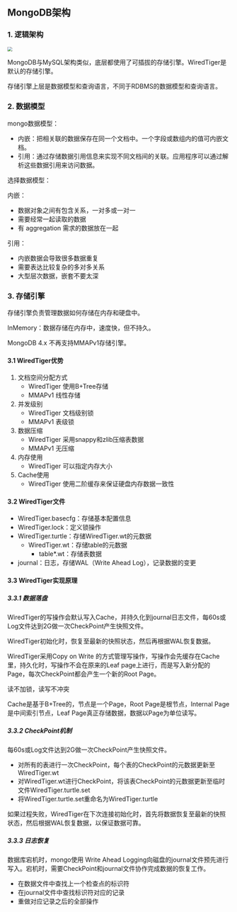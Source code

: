 ## MongoDB架构

### 1. 逻辑架构

<img src="https://gitee.com/lusanjun/blog-img/raw/master/img/MongoDB.png" style="zoom:67%;" />

MongoDB与MySQL架构类似，底层都使用了可插拔的存储引擎。WiredTiger是默认的存储引擎。

存储引擎上层是数据模型和查询语言，不同于RDBMS的数据模型和查询语言。

### 2. 数据模型

mongo数据模型：

- 内嵌：把相关联的数据保存在同一个文档中。一个字段或数组内的值可内嵌文档。
- 引用：通过存储数据引用信息来实现不同文档间的关联。应用程序可以通过解析这些数据引用来访问数据。

选择数据模型：

内嵌：

- 数据对象之间有包含关系，一对多或一对一
- 需要经常一起读取的数据
- 有 aggregation 需求的数据放在一起

引用：

- 内嵌数据会导致很多数据重复
- 需要表达比较复杂的多对多关系
- 大型层次数据，嵌套不要太深

### 3. 存储引擎

存储引擎负责管理数据如何存储在内存和硬盘中。

InMemory：数据存储在内存中，速度快，但不持久。

MongoDB 4.x 不再支持MMAPv1存储引擎。

#### 3.1 WiredTiger优势

1. 文档空间分配方式
   - WiredTiger 使用B+Tree存储
   - MMAPv1 线性存储
2. 并发级别
   - WiredTiger 文档级别锁
   - MMAPv1 表级锁
3. 数据压缩
   - WiredTiger 采用snappy和zlib压缩表数据
   - MMAPv1 无压缩
4. 内存使用
   - WiredTiger 可以指定内存大小
5. Cache使用
   - WiredTiger 使用二阶缓存来保证硬盘内存数据一致性

#### 3.2 WiredTiger文件

- WiredTiger.basecfg：存储基本配置信息
- WiredTiger.lock：定义锁操作
- WiredTiger.turtle：存储WiredTiger.wt的元数据
  - WiredTiger.wt：存储table的元数据
    - table*.wt：存储表数据
- journal：日志，存储WAL（Write Ahead Log），记录数据的变更

#### 3.3 WiredTiger实现原理

##### 3.3.1 数据落盘

WiredTiger的写操作会默认写入Cache，并持久化到journal日志文件，每60s或Log文件达到2G做一次CheckPoint产生快照文件。

WiredTiger初始化时，恢复至最新的快照状态，然后再根据WAL恢复数据。

WiredTiger采用Copy on Write 的方式管理写操作，写操作会先缓存在Cache里，持久化时，写操作不会在原来的Leaf page上进行，而是写入新分配的Page，每次CheckPoint都会产生一个新的Root Page。

读不加锁，读写不冲突

Cache是基于B+Tree的，节点是一个Page，Root Page是根节点，Internal Page是中间索引节点，Leaf Page真正存储数据，数据以Page为单位读写。

##### 3.3.2  CheckPoint机制

每60s或Log文件达到2G做一次CheckPoint产生快照文件。

- 对所有的表进行一次CheckPoint，每个表的CheckPoint的元数据更新至WiredTiger.wt
- 对WiredTiger.wt进行CheckPoint，将该表CheckPoint的元数据更新至临时文件WiredTiger.turtle.set
- 将WiredTiger.turtle.set重命名为WiredTiger.turtle

如果过程失败，WiredTiger在下次连接初始化时，首先将数据恢复至最新的快照状态，然后根据WAL恢复数据，以保证数据可靠。

##### 3.3.3 日志恢复

数据库宕机时，mongo使用 Write Ahead Logging向磁盘的journal文件预先进行写入。宕机时，需要CheckPoint和journal文件协作完成数据的恢复工作。

- 在数据文件中查找上一个检查点的标识符
- 在journal文件中查找标识符对应的记录
- 重做对应记录之后的全部操作